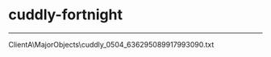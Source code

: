 # cuddly-fortnight

-------------------------------------
ClientA\MajorObjects\cuddly_0504_636295089917993090.txt
